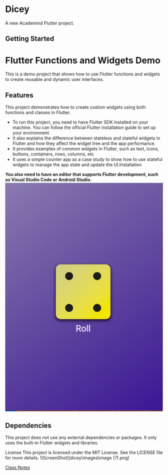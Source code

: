 # Dicey

A new Academind Flutter project.
## Getting Started
# Flutter Functions and Widgets Demo
This is a demo project that shows how to use Flutter functions and widgets to create reusable and dynamic user interfaces.

## Features
This project demonstrates how to create custom widgets using both functions and classes in Flutter.
   
- To run this project, you need to have Flutter SDK installed on your machine. You can follow the official Flutter installation guide to set up your environment.
- It also explains the difference between stateless and stateful widgets in Flutter and how they affect the widget tree and the app performance.
- It provides examples of common widgets in Flutter, such as text, icons, buttons, containers, rows, columns, etc
-  It uses a simple counter app as a case study to show how to use stateful widgets to manage the app state and update the UI.Installation
   

**You also need to have an editor that supports Flutter development, such as Visual Studio Code or Android Studio**.
![Screenshot](https://github.com/felexkuria/Dicey/blob/main/dicey/images/image%20(7).png)



## Dependencies
This project does not use any external dependencies or packages. It only uses the built-in Flutter widgets and libraries.

License
This project is licensed under the MIT License. See the LICENSE file for more details.
![ScreenShot](dicey\images\image (7).png)

[Class Notes](https://www.notion.so/Intro-to-Flutter-de24c9cf86464137bac139db623acb99)
